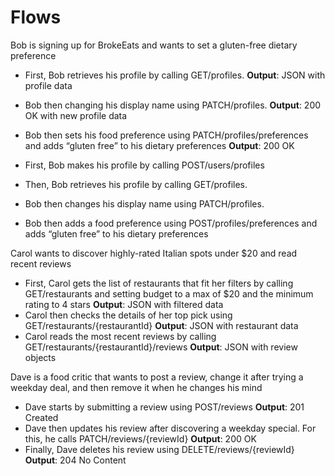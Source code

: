 # Flows

Bob is signing up for BrokeEats and wants to set a gluten-free dietary preference

- First, Bob retrieves his profile by calling GET/profiles.  **Output**: JSON with profile data
- Bob then changing his display name using PATCH/profiles.  **Output**: 200 OK with new profile data
- Bob then sets his food preference using PATCH/profiles/preferences and adds “gluten free” to his dietary preferences  **Output**: 200 OK

- First, Bob makes his profile by calling POST/users/profiles
- Then, Bob retrieves his profile by calling GET/profiles. 
- Bob then changes his display name using PATCH/profiles. 
- Bob then adds a food preference using POST/profiles/preferences and adds “gluten free” to his dietary preferences

Carol wants to discover highly-rated Italian spots under $20 and read recent reviews

- First, Carol gets the list of restaurants that fit her filters by calling GET/restaurants and setting budget to a max of $20 and the minimum rating to 4 stars **Output**: JSON with filtered data
- Carol then checks the details of her top pick using GET/restaurants/{restaurantId}  **Output**: JSON with restaurant data
- Carol reads the most recent reviews by calling GET/restaurants/{restaurantId}/reviews  **Output**: JSON with review objects

Dave is a food critic that wants to post a review, change it after trying a weekday deal, and then remove it when he changes his mind

- Dave starts by submitting a review using POST/reviews  **Output**: 201 Created
- Dave then updates his review after discovering a weekday special. For this, he calls PATCH/reviews/{reviewId}  **Output**: 200 OK
- Finally, Dave deletes his review using DELETE/reviews/{reviewId}  **Output**: 204 No Content
